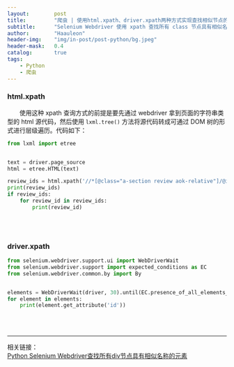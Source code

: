 ```yaml
---
layout:        post
title:         "爬虫 | 使用html.xpath、driver.xpath两种方式实现查找相似节点的元素"
subtitle:      "Selenium Webdriver 使用 xpath 查找所有 class 节点具有相似名称的元素"
author:        "Haauleon"
header-img:    "img/in-post/post-python/bg.jpeg"
header-mask:   0.4
catalog:       true
tags:
    - Python
    - 爬虫
---
```



### html.xpath
&emsp;&emsp;使用这种 xpath 查询方式的前提是要先通过 webdriver 拿到页面的字符串类型的 html 源代码，然后使用 `lxml.tree()` 方法将源代码转成可通过 DOM 树的形式进行层级遍历。代码如下：    
```python
from lxml import etree


text = driver.page_source
html = etree.HTML(text)

review_ids = html.xpath('//*[@class="a-section review aok-relative"]/@id')
print(review_ids)
if review_ids:
    for review_id in review_ids:
        print(review_id)

```
 
<br>
<br>

### driver.xpath
```python
from selenium.webdriver.support.ui import WebDriverWait
from selenium.webdriver.support import expected_conditions as EC
from selenium.webdriver.common.by import By


elements = WebDriverWait(driver, 30).until(EC.presence_of_all_elements_located((By.XPATH, '//*[@class="a-section review aok-relative"]')))
for element in elements:
    print(element.get_attribute('id'))

```

<br>
<br>

---

相关链接：   
[Python Selenium Webdriver查找所有div节点具有相似名称的元素](https://www.cnpython.com/qa/1554453)